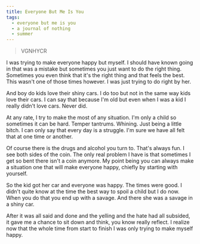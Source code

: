 ```yaml
---
title: Everyone But Me Is You
tags:
  - everyone but me is you
  - a journal of nothing
  - summer
---
```

> VGNHYCR

I was trying to make everyone happy but myself. I should have known going in that was a mistake but sometimes you just want to do the right thing. Sometimes you even think that it's the right thing and that feels the best. This wasn't one of those times however. I was just trying to do right by her.

And boy do kids love their shiny cars. I do too but not in the same way kids love their cars. I can say that because I'm old but even when I was a kid I really didn't love cars. Never did.

At any rate, I try to make the most of any situation. I'm only a child so sometimes it can be hard. Temper tantrums. Whining. Just being a little bitch. I can only say that every day is a struggle. I'm sure we have all felt that at one time or another.

Of course there is the drugs and alcohol you turn to. That's always fun. I see both sides of the coin. The only real problem I have is that sometimes I get so bent there isn't a coin anymore. My point being you can always make a situation one that will make everyone happy, chiefly by starting with yourself.

So the kid got her car and everyone was happy. The times were good. I didn't quite know at the time the best way to spoil a child but I do now. When you do that you end up with a savage. And there she was a savage in a shiny car.

After it was all said and done and the yelling and the hate had all subsided, it gave me a chance to sit down and think, you know really reflect. I realize now that the whole time from start to finish I was only trying to make myself happy.

